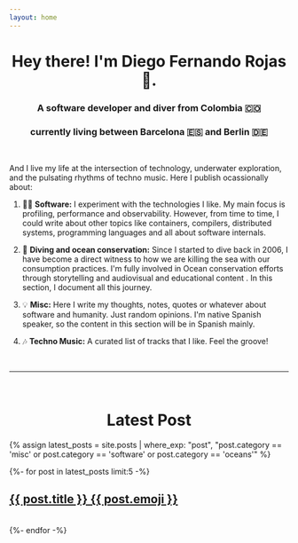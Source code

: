 ```yaml
---
layout: home
---
```


<div align="center" markdown="1">

# Hey there! I'm Diego Fernando Rojas 👋.

### A software developer and diver from Colombia 🇨🇴
### currently living between Barcelona 🇪🇸 and Berlin 🇩🇪
<br>

</div>

<div class="home-paragraph"  markdown="1">

And I live my life at the intersection of technology, underwater exploration, and the pulsating rhythms of techno music. Here I publish ocassionally about:

1. 👨‍💻 **Software:** I experiment with the technologies I like. My main focus is profiling, performance and observability. However, from time to time, I could write about other topics like containers, compilers, distributed systems, programming languages and all about software internals.

2. 🐋 **Diving and ocean conservation:** Since I started to dive back in 2006, I have become a direct witness to how we are killing the sea with our consumption practices. I'm fully involved in Ocean conservation efforts through storytelling and audiovisual and educational content . In this section, I document all this journey.

3. 💡 **Misc:** Here I write my thoughts, notes, quotes or whatever about software and humanity. Just random opinions. I'm native Spanish speaker, so the content in this section will be in Spanish mainly.

4. 🎶 **Techno Music:** A curated list of tracks that I like. Feel the groove!

<div align="center" markdown="1">
<br>
<hr>
<br>

# Latest Post

</div>

{% assign latest_posts = site.posts | where_exp: "post", "post.category == 'misc' or post.category == 'software' or post.category == 'oceans'" %}
<div class="container"  markdown="1">
{%- for post in latest_posts limit:5 -%}
  <div class="row">
    <div class="col-md-12">
      <h2 class="post-title-list">
      <a href="{{post.url | absolute_url }}">
        {{ post.title }} {{ post.emoji }}
        </a>
      </h2>
      <br>
    </div>
{%- endfor -%}
</div>
